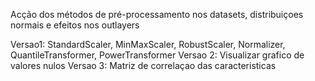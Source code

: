 Acção dos métodos de pré-processamento nos datasets, distribuiçoes normais e efeitos nos outlayers

Versao1: StandardScaler, MinMaxScaler, RobustScaler, Normalizer, QuantileTransformer,      PowerTransformer
Versao 2: Visualizar grafico de valores nulos
Versao 3: Matriz de correlaçao das caracteristicas
